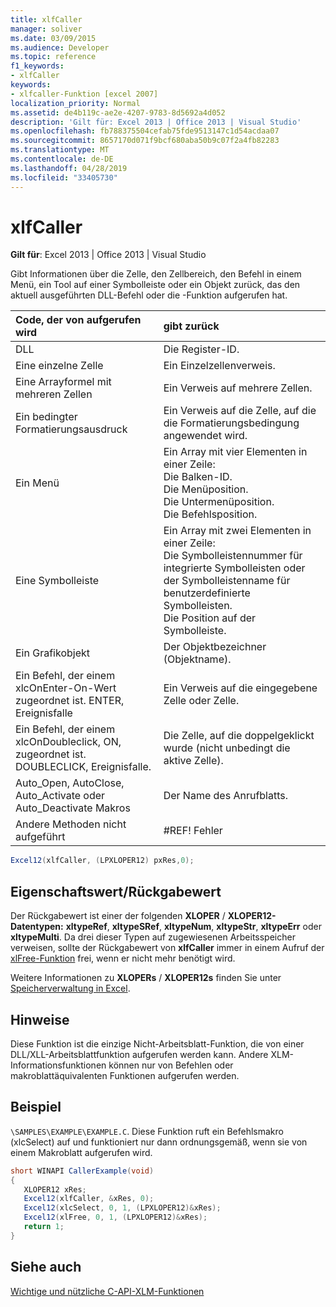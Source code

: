 ```yaml
---
title: xlfCaller
manager: soliver
ms.date: 03/09/2015
ms.audience: Developer
ms.topic: reference
f1_keywords:
- xlfCaller
keywords:
- xlfcaller-Funktion [excel 2007]
localization_priority: Normal
ms.assetid: de4b119c-ae2e-4207-9783-8d5692a4d052
description: 'Gilt für: Excel 2013 | Office 2013 | Visual Studio'
ms.openlocfilehash: fb788375504cefab75fde9513147c1d54acdaa07
ms.sourcegitcommit: 8657170d071f9bcf680aba50b9c07f2a4fb82283
ms.translationtype: MT
ms.contentlocale: de-DE
ms.lasthandoff: 04/28/2019
ms.locfileid: "33405730"
---
```

# <a name="xlfcaller"></a>xlfCaller

 **Gilt für**: Excel 2013 | Office 2013 | Visual Studio 
  
Gibt Informationen über die Zelle, den Zellbereich, den Befehl in einem Menü, ein Tool auf einer Symbolleiste oder ein Objekt zurück, das den aktuell ausgeführten DLL-Befehl oder die -Funktion aufgerufen hat.
  
|**Code, der von aufgerufen wird**|**gibt zurück**|
|:-----|:-----|
|DLL  <br/> |Die Register-ID.  <br/> |
|Eine einzelne Zelle  <br/> |Ein Einzelzellenverweis.  <br/> |
|Eine Arrayformel mit mehreren Zellen  <br/> |Ein Verweis auf mehrere Zellen.  <br/> |
|Ein bedingter Formatierungsausdruck  <br/> |Ein Verweis auf die Zelle, auf die die Formatierungsbedingung angewendet wird.  <br/> |
|Ein Menü  <br/> | Ein Array mit vier Elementen in einer Zeile:  <br/>  Die Balken-ID.  <br/>  Die Menüposition.  <br/>  Die Untermenüposition.  <br/>  Die Befehlsposition.  <br/> |
|Eine Symbolleiste  <br/> | Ein Array mit zwei Elementen in einer Zeile:  <br/>  Die Symbolleistennummer für integrierte Symbolleisten oder der Symbolleistenname für benutzerdefinierte Symbolleisten.  <br/>  Die Position auf der Symbolleiste.  <br/> |
|Ein Grafikobjekt  <br/> |Der Objektbezeichner (Objektname).  <br/> |
|Ein Befehl, der einem xlcOnEnter-On-Wert zugeordnet ist. ENTER, Ereignisfalle  <br/> |Ein Verweis auf die eingegebene Zelle oder Zelle.  <br/> |
|Ein Befehl, der einem xlcOnDoubleclick, ON, zugeordnet ist. DOUBLECLICK, Ereignisfalle.  <br/> |Die Zelle, auf die doppelgeklickt wurde (nicht unbedingt die aktive Zelle).  <br/> |
|Auto_Open, AutoClose, Auto_Activate oder Auto_Deactivate Makros  <br/> |Der Name des Anrufblatts.  <br/> |
|Andere Methoden nicht aufgeführt  <br/> |#REF! Fehler  <br/> |
   
```cs
Excel12(xlfCaller, (LPXLOPER12) pxRes,0);
```

## <a name="property-valuereturn-value"></a>Eigenschaftswert/Rückgabewert

Der Rückgabewert ist einer der folgenden **XLOPER** /  **XLOPER12-Datentypen:** **xltypeRef**, **xltypeSRef**, **xltypeNum**, **xltypeStr**, **xltypeErr** oder **xltypeMulti**. Da drei dieser Typen auf zugewiesenen Arbeitsspeicher verweisen, sollte der Rückgabewert von **xlfCaller** immer in einem Aufruf der [xlFree-Funktion](xlfree.md) frei, wenn er nicht mehr benötigt wird. 
  
Weitere Informationen zu **XLOPERs** /  **XLOPER12s** finden Sie unter [Speicherverwaltung in Excel](memory-management-in-excel.md).
  
## <a name="remarks"></a>Hinweise

Diese Funktion ist die einzige Nicht-Arbeitsblatt-Funktion, die von einer DLL/XLL-Arbeitsblattfunktion aufgerufen werden kann. Andere XLM-Informationsfunktionen können nur von Befehlen oder makroblattäquivalenten Funktionen aufgerufen werden.
  
## <a name="example"></a>Beispiel

 `\SAMPLES\EXAMPLE\EXAMPLE.C`. Diese Funktion ruft ein Befehlsmakro (xlcSelect) auf und funktioniert nur dann ordnungsgemäß, wenn sie von einem Makroblatt aufgerufen wird.
  
```cs
short WINAPI CallerExample(void)
{
   XLOPER12 xRes;
   Excel12(xlfCaller, &xRes, 0);
   Excel12(xlcSelect, 0, 1, (LPXLOPER12)&xRes);
   Excel12(xlFree, 0, 1, (LPXLOPER12)&xRes);
   return 1;
}
```

## <a name="see-also"></a>Siehe auch



[Wichtige und nützliche C-API-XLM-Funktionen](essential-and-useful-c-api-xlm-functions.md)

